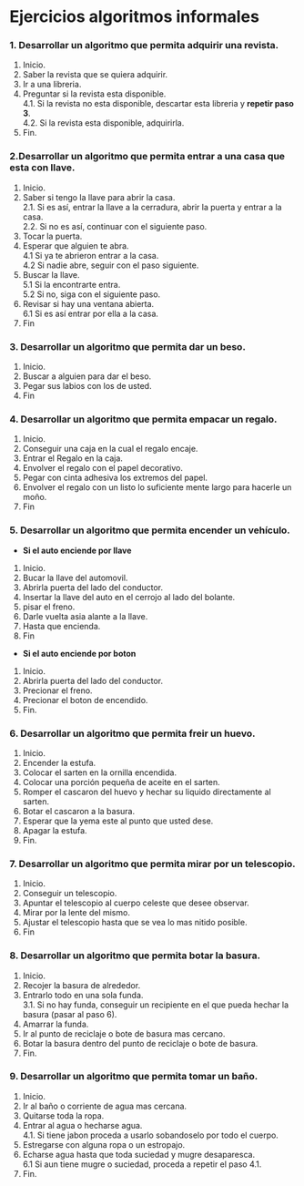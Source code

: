 # Ejercicios algoritmos informales

### 1. Desarrollar un algoritmo que permita adquirir una revista.

1. Inicio.
2. Saber la revista que se quiera adquirir.
3. Ir a una libreria.
4. Preguntar si la revista esta disponible.  
4.1. Si la revista no esta disponible, descartar esta libreria y **repetir paso 3**.  
4.2. Si la revista esta disponible, adquirirla.
5. Fin.


### 2.Desarrollar un algoritmo que permita entrar a una casa que esta con llave.

1. Inicio.
2. Saber si tengo la llave para abrir la casa.  
2.1. Si es así, entrar la llave a la cerradura, abrir la puerta y entrar a la casa.  
2.2. Si no es así, continuar con el siguiente paso.
3. Tocar la puerta.  
4. Esperar que alguien te abra.  
4.1 Si ya te abrieron entrar a la casa.  
4.2 Si nadie abre, seguir con el paso siguiente.
5. Buscar la llave.  
5.1 Si la encontrarte entra.  
5.2 Si no, siga con el siguiente paso.
6. Revisar si hay una ventana abierta.  
6.1 Si es así entrar por ella a la casa.
7. Fin

### 3. Desarrollar un algoritmo que permita dar un beso.

1. Inicio.  
2. Buscar a alguien para dar el beso.  
3. Pegar sus labios con los de usted.  
4. Fin

### 4. Desarrollar un algoritmo que permita empacar un regalo.

1. Inicio.
2. Conseguir una caja en la cual el regalo encaje.
3. Entrar el Regalo en la caja.
4. Envolver el regalo con el papel decorativo.
5. Pegar con cinta adhesiva los extremos del papel.
6. Envolver el regalo con un listo lo suficiente mente largo para hacerle un moño.
7. Fin

### 5. Desarrollar un algoritmo que permita encender un vehículo.

+ **Si el auto enciende por llave**

1. Inicio.
2. Bucar la llave del automovil.
3. Abrirla puerta del lado del conductor.
4. Insertar la llave del auto en el cerrojo al lado del bolante.
5. pisar el freno.
6. Darle vuelta asia alante a la llave.
7. Hasta que encienda.
8. Fin

+ **Si el auto enciende por boton**

1. Inicio.
2. Abrirla puerta del lado del conductor.
3. Precionar el freno.
4. Precionar el boton de encendido.
5. Fin.

### 6. Desarrollar un algoritmo que permita freir un huevo.

1. Inicio.
2. Encender la estufa.
3. Colocar el sarten en la ornilla encendida.
4. Colocar una porción pequeña de aceite en el sarten.
5. Romper el cascaron del huevo y hechar su liquido directamente al sarten.
6. Botar el cascaron a la basura.
7. Esperar que la yema este al punto que usted dese.
8. Apagar la estufa.
9. Fin.

### 7. Desarrollar un algoritmo que permita mirar por un telescopio.

1. Inicio.
2. Conseguir un telescopio.
3. Apuntar el telescopio al cuerpo celeste que desee observar.
4. Mirar por la lente del mismo.
5. Ajustar el telescopio hasta que se vea lo mas nitido posible.
6. Fin

### 8. Desarrollar un algoritmo que permita botar la basura.

1. Inicio.
2. Recojer la basura de alrededor.
3. Entrarlo todo en una sola funda.  
3.1. Si no hay funda, conseguir un recipiente en el que pueda hechar la basura (pasar al paso 6).
4. Amarrar la funda.
5. Ir al punto de reciclaje o bote de basura mas cercano.
6. Botar la basura dentro del punto de reciclaje o bote de basura.
7. Fin.

### 9. Desarrollar un algoritmo que permita tomar un baño.

1. Inicio.
2. Ir al baño o corriente de agua mas cercana.
3. Quitarse toda la ropa.
4. Entrar al agua o hecharse agua.  
4.1. Si tiene jabon proceda a usarlo sobandoselo por todo el cuerpo.
5. Estregarse con alguna ropa o un estropajo.
6. Echarse agua hasta que toda suciedad y mugre desaparesca.  
6.1 Si aun tiene mugre o suciedad, proceda a repetir el paso 4.1.
7. Fin.
